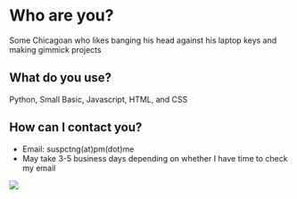 # Who are you?
Some Chicagoan who likes banging his head against his laptop keys and making gimmick projects

## What do you use?

Python, Small Basic, Javascript, HTML, and CSS

## How can I contact you?

 - Email: suspctng(at)pm(dot)me
 - May take 3-5 business days depending on whether I have time to check my email
 
 ![](https://raw.githubusercontent.com/suspecting/suspecting/main/Untitled.png)
